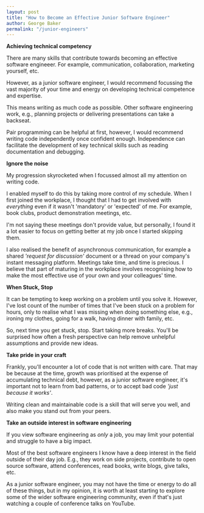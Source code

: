 ```yaml
---
layout: post
title: "How to Become an Effective Junior Software Engineer"
author: George Baker
permalink: "/junior-engineers"
---
```


**Achieving technical competency**

There are many skills that contribute towards becoming an effective software
engineeer. For example, communication, collaboration, marketing yourself, etc.

However, as a junior software engineer, I would recommend focussing the vast
majority of your time and energy on developing technical competence and
expertise.

This means writing as much code as possible. Other software engineering work,
e.g., planning projects or delivering presentations can take a backseat.

Pair programming can be helpful at first, however, I would recommend
writing code independently once confident enough. Independence can facilitate
the development of key technical skills such as reading documentation and
debugging.

**Ignore the noise**

My progression skyrocketed when I focussed almost all my attention on writing
code.

I enabled myself to do this by taking more control of my schedule. When I first
joined the workplace, I thought that I had to get involved with _everything_
even if it wasn't 'mandatory' or 'expected' of me. For example, book clubs,
product demonstration meetings, etc.

I'm not saying these meetings don't provide value, but personally, I found it
a lot easier to focus on getting better at my job once I started skipping them.

I also realised the benefit of asynchronous communication, for example
a shared _'request for discussion'_ document or a thread on your company's
instant messaging platform. Meetings take time, and time is precious. I believe
that part of maturing in the workplace involves recognising how to make the
most effective use of your own and your colleagues' time.

**When Stuck, Stop**

It can be tempting to keep working on a problem until you solve it. However,
I've lost count of the number of times that I've been stuck on a problem for
hours, only to realise what I was missing when doing something else, e.g.,
ironing my clothes, going for a walk, having dinner with family, etc.

So, next time you get stuck, stop. Start taking more breaks. You'll be
surprised how often a fresh perspective can help remove unhelpful assumptions
and provide new ideas.

**Take pride in your craft**

Frankly, you'll encounter a lot of code that is not written with care. That may
be because at the time, growth was prioritised at the expense of accumulating technical
debt, however, as a junior software engineer, it's important not to learn from
bad patterns, or to accept bad code _'just because it works'_.

Writing clean and maintainable code is a skill that will serve you well, and
also make you stand out from your peers.

**Take an outside interest in software engineering**

If you view software engineering as _only_ a job, you may limit your potential
and struggle to have a big impact.

Most of the best software engineers I know have a deep interest in the field
outside of their day job. E.g., they work on side projects, contribute to open
source software, attend conferences, read books, write blogs, give talks, etc.

As a junior software engineer, you may not have the time or energy to do all of
these things, but in my opinion, it is worth at least starting to explore some
of the wider software engineering community, even if that's just watching
a couple of conference talks on YouTube.
